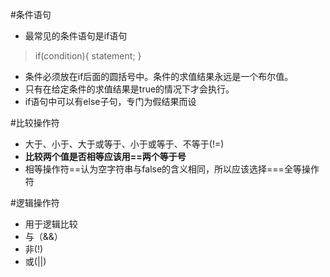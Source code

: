 #条件语句
- 最常见的条件语句是if语句 
> if(condition){
    statement;
}
- 条件必须放在if后面的圆括号中。条件的求值结果永远是一个布尔值。
- 只有在给定条件的求值结果是true的情况下才会执行。
- if语句中可以有else子句，专门为假结果而设



#比较操作符
- 大于、小于、大于或等于、小于或等于、不等于(!=)
- **比较两个值是否相等应该用==两个等于号**
- 相等操作符==认为空字符串与false的含义相同，所以应该选择===全等操作符


#逻辑操作符
- 用于逻辑比较
- 与（&&）
- 非(!)
- 或(||)


